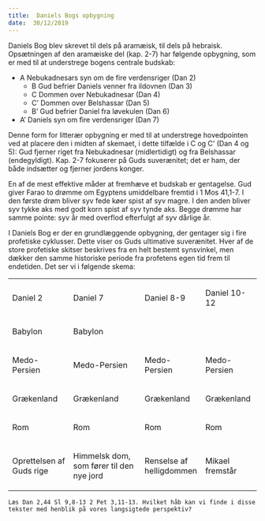 ```yaml
---
title:  Daniels Bogs opbygning
date:  30/12/2019
---
```


Daniels Bog blev skrevet til dels på aramæisk, til dels på hebraisk. Opsætningen af den aramæiske del (kap. 2-7) har følgende opbygning, som er med til at understrege bogens centrale budskab:

- A	Nebukadnesars syn om de fire verdensriger (Dan 2)
    - B	Gud befrier Daniels venner fra ildovnen (Dan 3)
    - C	Dommen over Nebukadnesar (Dan 4)
    - C’	Dommen over Belshassar (Dan 5)
    - B’	Gud befrier Daniel fra løvekulen (Dan 6)
- A’	Daniels syn om fire verdensriger (Dan 7)

Denne form for litterær opbygning er med til at understrege hovedpointen ved at placere den i midten af skemaet, i dette tilfælde i C og C’ (Dan 4 og 5): Gud fjerner riget fra Nebukadnesar (midlertidigt) og fra Belshassar (endegyldigt). Kap. 2-7 fokuserer på Guds suverænitet; det er ham, der både indsætter og fjerner jordens konger.

En af de mest effektive måder at fremhæve et budskab er gentagelse. Gud giver Farao to drømme om Egyptens umiddelbare fremtid i 1 Mos 41,1-7. I den første drøm bliver syv fede køer spist af syv magre. I den anden bliver syv tykke aks med godt korn spist af syv tynde aks. Begge drømme har samme pointe: syv år med overflod efterfulgt af syv dårlige år.

I Daniels Bog er der en grundlæggende opbygning, der gentager sig i fire profetiske cyklusser. Dette viser os Guds ultimative suverænitet. Hver af de store profetiske skitser beskrives fra en helt bestemt synsvinkel, men dækker den samme historiske periode fra profetens egen tid frem til endetiden. Det ser vi i følgende skema:

<table id="table008" class="Basic-Table">
<colgroup>
    <col>
    <col>
    <col>
    <col>
</colgroup>
<tbody>
    <tr class="Basic-Table">
        <td class="Basic-Table">
            <p class="Brød">Daniel 2</p>
        </td>
        <td class="Basic-Table">
            <p class="Brød">Daniel 7</p>
        </td>
        <td class="Basic-Table">
            <p class="Brød">Daniel 8-9</p>
        </td>
        <td class="Basic-Table">
            <p class="Brød">Daniel 10-12</p>
        </td>
    </tr>
    <tr class="Basic-Table">
        <td class="Basic-Table">
            <p class="Brød">Babylon</p>
        </td>
        <td class="Basic-Table">
            <p class="Brød">Babylon</p>
        </td>
        <td class="Basic-Table">
        </td><td class="Basic-Table">
    </td></tr>
    <tr class="Basic-Table">
        <td class="Basic-Table">
            <p class="Brød">Medo-Persien</p>
        </td>
        <td class="Basic-Table">
            <p class="Brød">Medo-Persien</p>
        </td>
        <td class="Basic-Table">
            <p class="Brød">Medo-Persien</p>
        </td>
        <td class="Basic-Table">
            <p class="Brød">Medo-Persien</p>
        </td>
    </tr>
    <tr class="Basic-Table">
        <td class="Basic-Table">
            <p class="Brød">Grækenland</p>
        </td>
        <td class="Basic-Table">
            <p class="Brød">Grækenland</p>
        </td>
        <td class="Basic-Table">
            <p class="Brød">Grækenland</p>
        </td>
        <td class="Basic-Table">
            <p class="Brød">Grækenland</p>
        </td>
    </tr>
    <tr class="Basic-Table">
        <td class="Basic-Table">
            <p class="Brød">Rom</p>
        </td>
        <td class="Basic-Table">
            <p class="Brød">Rom</p>
        </td>
        <td class="Basic-Table">
            <p class="Brød">Rom</p>
        </td>
        <td class="Basic-Table">
            <p class="Brød">Rom</p>
        </td>
    </tr>
    <tr class="Basic-Table">
        <td class="Basic-Table">
            <p class="Brød">Oprettelsen af Guds rige</p>
        </td>
        <td class="Basic-Table">
            <p class="Brød">Himmelsk dom, som fører til den nye jord</p>
        </td>
        <td class="Basic-Table">
            <p class="Brød">Renselse af <br>helligdommen</p>
        </td>
        <td class="Basic-Table">
            <p class="Brød">Mikael fremstår</p>
        </td>
    </tr>
</tbody>
</table>

`Læs Dan 2,44 Sl 9,8-13 2 Pet 3,11-13. Hvilket håb kan vi finde i disse tekster med henblik på vores langsigtede perspektiv?`